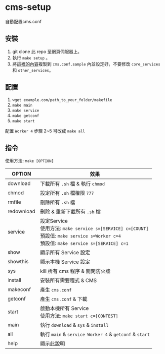 # cms-setup
自動配置cms.conf

## 安裝
1. git clone 此 repo 至網頁伺服器上。
2. 執行 ```make setup``` 。
3. 將[這裡的內容](https://github.com/cms-dev/cms/blob/master/config/cms.conf.sample)複製到 ```cms.conf.sample``` 內並設定好，不要修改 ```core_services``` 和 ```other_services```。

## 配置
1. ```wget example.com/path_to_your_folder/makefile```
2. ```make main```
3. ```make service```
4. ```make getconf```
5. ```make start```

配置 ```Worker 4``` 步驟 2~5 可改成 ```make all```

## 指令
使用方法: ```make [OPTION]```

OPTION     |效果
---|---
download   |下載所有 ```.sh``` 檔 & 執行 ```chmod```
chmod      |設定所有 ```.sh``` 檔權限 ```777```
rmfile     |刪除所有 ```.sh``` 檔
redownload |刪除 & 重新下載所有 ```.sh``` 檔
service    |設定Service <br> 使用方法: ```make service s=[SERVICE] c=[COUNT]``` <br> 預設值: ```make service s=Worker c=4``` <br> 預設值: ```make service s=[SERVICE] c=1```
show       |顯示所有 Service 設定
showthis   |顯示本機 Service 設定
sys        |kill 所有 cms 程序 & 關閉防火牆
install    |安裝所有需要程式 & CMS
makeconf   |產生 ```cms.conf```
getconf    |產生 ```cms.conf``` & 下載
start      |啟動本機所有 Service <br> 使用方法: ```make start c=[CONTEST]```
main       |執行 ```download``` & ```sys``` & ```install```
all        |執行 ```main``` & ```service Worker 4``` & ```getconf``` & ```start```
help       |顯示此說明
